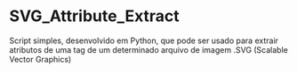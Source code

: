 # SVG_Attribute_Extract
Script simples, desenvolvido em Python, que pode ser usado para extrair atributos de uma tag de um determinado arquivo de imagem .SVG (Scalable Vector Graphics)
